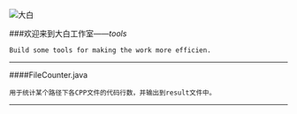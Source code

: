 ![大白](https://timgsa.baidu.com/timg?image&quality=80&size=b9999_10000&sec=1483614332415&di=24788f05509a50c810b2b91864ced3e1&imgtype=0&src=http%3A%2F%2Fimg1.cache.netease.com%2Fcatchpic%2FF%2FF8%2FF8ED083E92ABA524080C67A63EA6C505.jpeg)

###欢迎来到大白工作室——*tools*

	Build some tools for making the work more efficien.

---

####FileCounter.java

	用于统计某个路径下各CPP文件的代码行数，并输出到result文件中。

---



